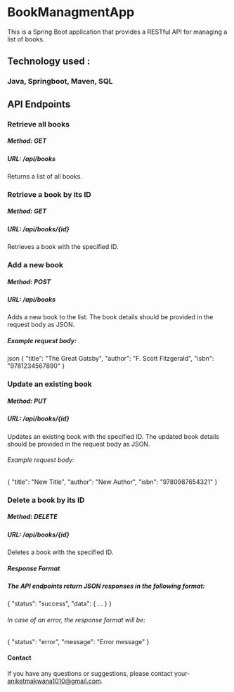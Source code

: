 # BookManagmentApp
This is a Spring Boot application that provides a RESTful API for managing a list of books. 
## Technology used :
### Java, Springboot, Maven, SQL

## API Endpoints
### Retrieve all books
##### Method: GET
##### URL: /api/books
Returns a list of all books.

### Retrieve a book by its ID
##### Method: GET
##### URL: /api/books/{id}
Retrieves a book with the specified ID.

### Add a new book
 ##### Method: POST
##### URL: /api/books
Adds a new book to the list. The book details should be provided in the request body as JSON.

##### Example request body:

json
{
  "title": "The Great Gatsby",
  "author": "F. Scott Fitzgerald",
  "isbn": "9781234567890"
}


### Update an existing book
##### Method: PUT
##### URL: /api/books/{id}
Updates an existing book with the specified ID. The updated book details should be provided in the request body as JSON.

###### Example request body:

{
  "title": "New Title",
  "author": "New Author",
  "isbn": "9780987654321"
}



### Delete a book by its ID
##### Method: DELETE
##### URL: /api/books/{id}
Deletes a book with the specified ID.

##### Response Format
##### The API endpoints return JSON responses in the following format:

{
  "status": "success",
  "data": { ... }
}

###### In case of an error, the response format will be:


{
  "status": "error",
  "message": "Error message"
}


#### Contact
If you have any questions or suggestions, please contact your- aniketmakwana1010@gmail.com.






